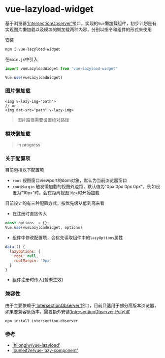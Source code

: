 # vue-lazyload-widget

基于浏览器['IntersectionObserver'](https://developer.mozilla.org/zh-CN/docs/Web/API/IntersectionObserver)接口，实现的`Vue`懒加载组件，初步计划是有实现图片懒加载以及模块的懒加载两种内容，分别以指令和组件的形式来使用

安装
```javascript
npm i vue-lazyload-widget
```
在`main.js`中引入
```javascript
import vueLazyloadWidget from 'vue-lazyload-widget'

Vue.use(vueLazyloadWidget)
```
### 图片懒加载
```apple js
<img v-lazy-img="path">
// or
<img dat-src="path" v-lazy-img> 
```
> 图片路径需要设置绝对路径

### 模块懒加载
> in progress

### 关于配置项
目前包括以下配置项
- `root`  视图窗口viewport的dom对象，默认为当前浏览器窗口
- `rootMargin` 触发懒加载的视图外边距，默认值为"0px 0px 0px 0px"，例如设置为"10px"时，会在距离视图`10px`时开始加载

目前设计的有三种配置方式，按优先级从低到高来看
- 在注册时直接传入
```javascript
const options  = {};
Vue.use(vueLazyloadWidget, options)
```
- 组件中修改配置项，会优先读取组件中的`lazyOptions`属性
```javascript
data () {
  lazyOptions: {
    root: null,
    rootMargin: '0px'
  }
}
```
- 组件注册时传入(暂未生效)

### 兼容性
由于主要依赖于['IntersectionObserver'](https://developer.mozilla.org/zh-CN/docs/Web/API/IntersectionObserver)接口，目前只适用于部分高版本浏览器，如果要兼容低版本，需要额外安装['IntersectionObserver Polyfill'](https://github.com/w3c/IntersectionObserver/tree/master/polyfill)
```
npm install intersection-observer
```
### 参考
- ['hilongjw/vue-lazyload'](https://github.com/hilongjw/vue-lazyload)
- ['xunleif2e/vue-lazy-component'](https://github.com/xunleif2e/vue-lazy-component)
